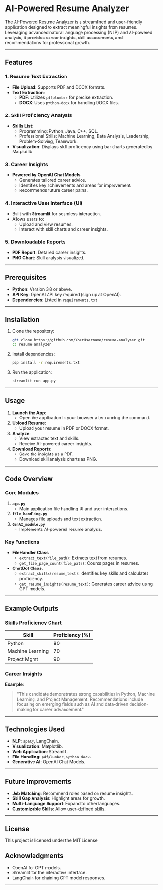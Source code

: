 
# AI-Powered Resume Analyzer

The AI-Powered Resume Analyzer is a streamlined and user-friendly application designed to extract meaningful insights from resumes. Leveraging advanced natural language processing (NLP) and AI-powered analysis, it provides career insights, skill assessments, and recommendations for professional growth.

---

## Features

### 1. Resume Text Extraction
- **File Upload**: Supports PDF and DOCX formats.
- **Text Extraction**:
  - **PDF**: Utilizes `pdfplumber` for precise extraction.
  - **DOCX**: Uses `python-docx` for handling DOCX files.

### 2. Skill Proficiency Analysis
- **Skills List**:
  - Programming: Python, Java, C++, SQL.
  - Professional Skills: Machine Learning, Data Analysis, Leadership, Problem-Solving, Teamwork.
- **Visualization**: Displays skill proficiency using bar charts generated by Matplotlib.

### 3. Career Insights
- **Powered by OpenAI Chat Models**:
  - Generates tailored career advice.
  - Identifies key achievements and areas for improvement.
  - Recommends future career paths.

### 4. Interactive User Interface (UI)
- Built with **Streamlit** for seamless interaction.
- Allows users to:
  - Upload and view resumes.
  - Interact with skill charts and career insights.

### 5. Downloadable Reports
- **PDF Report**: Detailed career insights.
- **PNG Chart**: Skill analysis visualized.

---

## Prerequisites
- **Python**: Version 3.8 or above.
- **API Key**: OpenAI API key required (sign up at OpenAI).
- **Dependencies**: Listed in `requirements.txt`.

---

## Installation

1. Clone the repository:
   ```bash
   git clone https://github.com/YourUsername/resume-analyzer.git
   cd resume-analyzer
   ```

2. Install dependencies:
   ```bash
   pip install -r requirements.txt
   ```

3. Run the application:
   ```bash
   streamlit run app.py
   ```

---

## Usage

1. **Launch the App**:
   - Open the application in your browser after running the command.
2. **Upload Resume**:
   - Upload your resume in PDF or DOCX format.
3. **Analyze**:
   - View extracted text and skills.
   - Receive AI-powered career insights.
4. **Download Reports**:
   - Save the insights as a PDF.
   - Download skill analysis charts as PNG.

---

## Code Overview

### Core Modules
1. **`app.py`**
   - Main application file handling UI and user interactions.
2. **`file_handling.py`**
   - Manages file uploads and text extraction.
3. **`GenAI_module.py`**
   - Implements AI-powered resume analysis.

### Key Functions
- **FileHandler Class**:
  - `extract_text(file_path)`: Extracts text from resumes.
  - `get_file_page_count(file_path)`: Counts pages in resumes.
- **ChatBot Class**:
  - `extract_skills(resume_text)`: Identifies key skills and calculates proficiency.
  - `get_resume_insights(resume_text)`: Generates career advice using GPT models.

---

## Example Outputs

### Skills Proficiency Chart
| Skill            | Proficiency (%) |
|-------------------|-----------------|
| Python           | 80              |
| Machine Learning | 70              |
| Project Mgmt     | 90              |

### Career Insights
**Example**: 
> "This candidate demonstrates strong capabilities in Python, Machine Learning, and Project Management. Recommendations include focusing on emerging fields such as AI and data-driven decision-making for career advancement."

---

## Technologies Used

- **NLP**: `spaCy`, LangChain.
- **Visualization**: Matplotlib.
- **Web Application**: Streamlit.
- **File Handling**: `pdfplumber`, `python-docx`.
- **Generative AI**: OpenAI Chat Models.

---

## Future Improvements

- **Job Matching**: Recommend roles based on resume insights.
- **Skill Gap Analysis**: Highlight areas for growth.
- **Multi-Language Support**: Expand to other languages.
- **Customizable Skills**: Allow user-defined skills.

---

## License
This project is licensed under the MIT License.

## Acknowledgments
- OpenAI for GPT models.
- Streamlit for the interactive interface.
- LangChain for chaining GPT model responses.

---
